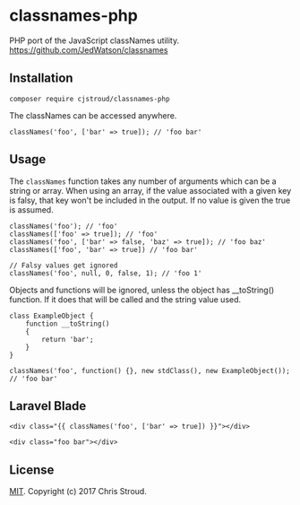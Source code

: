 # classnames-php
PHP port of the JavaScript classNames utility. https://github.com/JedWatson/classnames

## Installation

```
composer require cjstroud/classnames-php
```

The classNames can be accessed anywhere.

```
classNames('foo', ['bar' => true]); // 'foo bar'
```

## Usage

The `classNames` function takes any number of arguments which can be a string or array. 
When using an array, if the value associated with a given key is falsy, that key won't be included in the output. 
If no value is given the true is assumed.

```
classNames('foo'); // 'foo'
classNames(['foo' => true]); // 'foo'
classNames('foo', ['bar' => false, 'baz' => true]); // 'foo baz'
classNames(['foo', 'bar' => true]) // 'foo bar'

// Falsy values get ignored
classNames('foo', null, 0, false, 1); // 'foo 1'
```

Objects and functions will be ignored, unless the object has __toString() function.
If it does that will be called and the string value used.

```
class ExampleObject {
    function __toString()
    {
        return 'bar';
    }
}

classNames('foo', function() {}, new stdClass(), new ExampleObject()); // 'foo bar'
```

## Laravel Blade

```
<div class="{{ classNames('foo', ['bar' => true]) }}"></div>

<div class="foo bar"></div>
```

## License

[MIT](LICENSE). Copyright (c) 2017 Chris Stroud.
